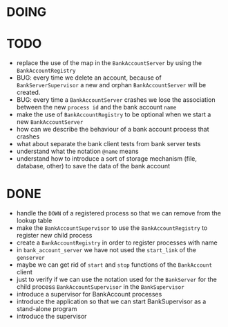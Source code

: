# DOING

# TODO

* replace the use of the map in the `BankAccountServer` by using the `BankAccountRegistry`
* BUG: every time we delete an account, because of `BankServerSupervisor` a new and orphan `BankAccountServer` will be created.
* BUG: every time a `BankAccountServer` crashes we lose the association between the new `process id` and the bank account `name`
* make the use of `BankAccountRegistry` to be optional when we start a new `BankAccountServer`
* how can we describe the behaviour of a bank account process that crashes
* what about separate the bank client tests from bank server tests
* understand what the notation `@name` means
* understand how to introduce a sort of storage mechanism (file, database, other) to save the data of the bank account

# DONE

* handle the `DOWN` of a registered process so that we can remove from the lookup table
* make the `BankAccountSupervisor` to use the `BankAccountRegistry` to register new child process
* create a `BankAccountRegistry` in order to register processes with name
* in `bank_account_server` we have not used the `start_link` of the `genserver`
* maybe we can get rid of `start` and `stop` functions of the `BankAccount` client
* just to verify if we can use the notation used for the `BankServer` for the child process `BankAccountSupervisor` in the `BankSupervisor`
* introduce a supervisor for BankAccount processes
* introduce the application so that we can start BankSupervisor as a stand-alone program
* introduce the supervisor

